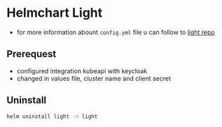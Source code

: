 # Helmchart Light

- for more information abount `config.yml` file u can follow to [light repo](https://github.com/eatmore01/light)

## Prerequest 

- configured integration kubeapi with keycloak
- changed in values file, cluster name and client secret

## Uninstall

```bash
helm uninstall light -n light
```